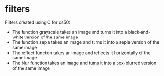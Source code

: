 # filters

Filters created using C for cs50:
- The function grayscale takes an image and turns it into a black-and-white version of the same image
- The function sepia takes an image and turns it into a sepia version of the same image
- The reflect function takes an image and reflects it horizontally of the same image
- The blur function takes an image and turns it into a box-blurred version of the same image
